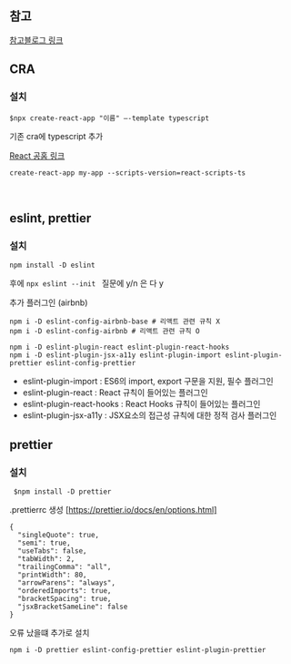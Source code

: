 ## 참고

[참고블로그 링크](https://velog.io/@junghyeonsu/React-create-react-app-Typescript-%EC%B4%88%EA%B8%B0-%EC%84%B8%ED%8C%85-%EC%99%84%EB%B2%BD-%EC%A0%95%EB%A6%AC)

## CRA

### 설치

```
$npx create-react-app "이름" —-template typescript
```

기존 cra에 typescript 추가

[React 공홈 링크](https://github.com/Microsoft/TypeScript-React-Starter#typescript-react-starter)

`create-react-app my-app --scripts-version=react-scripts-ts`

<br/>

## eslint, prettier

### 설치

```
npm install -D eslint
```

후에 `npx eslint --init ` 질문에 y/n 은 다 y

추가 플러그인 (airbnb)

```
npm i -D eslint-config-airbnb-base # 리액트 관련 규칙 X
npm i -D eslint-config-airbnb # 리액트 관련 규칙 O

npm i -D eslint-plugin-react eslint-plugin-react-hooks
npm i -D eslint-plugin-jsx-a11y eslint-plugin-import eslint-plugin-prettier eslint-config-prettier
```

- eslint-plugin-import : ES6의 import, export 구문을 지원, 필수 플러그인
- eslint-plugin-react : React 규칙이 들어있는 플러그인
- eslint-plugin-react-hooks : React Hooks 규칙이 들어있는 플러그인
- eslint-plugin-jsx-a11y : JSX요소의 접근성 규칙에 대한 정적 검사 플러그인

## prettier

### 설치

` $npm install -D prettier`

.prettierrc 생성 [https://prettier.io/docs/en/options.html]

```
{
  "singleQuote": true,
  "semi": true,
  "useTabs": false,
  "tabWidth": 2,
  "trailingComma": "all",
  "printWidth": 80,
  "arrowParens": "always",
  "orderedImports": true,
  "bracketSpacing": true,
  "jsxBracketSameLine": false
}
```

오류 났을떄 추가로 설치

`npm i -D prettier eslint-config-prettier eslint-plugin-prettier`
